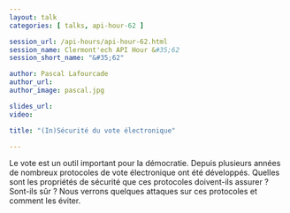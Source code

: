 ```yaml
---
layout: talk
categories: [ talks, api-hour-62 ]

session_url: /api-hours/api-hour-62.html
session_name: Clermont'ech API Hour &#35;62
session_short_name: "&#35;62"

author: Pascal Lafourcade
author_url:
author_image: pascal.jpg

slides_url:
video:

title: "(In)Sécurité du vote électronique"

---
```


Le vote est un outil important pour la démocratie. Depuis plusieurs années de
nombreux protocoles de vote électronique ont été développés. Quelles sont les
propriétés de sécurité que ces protocoles doivent-ils assurer ? Sont-ils sûr ?
Nous verrons quelques attaques sur ces protocoles et comment les éviter.
